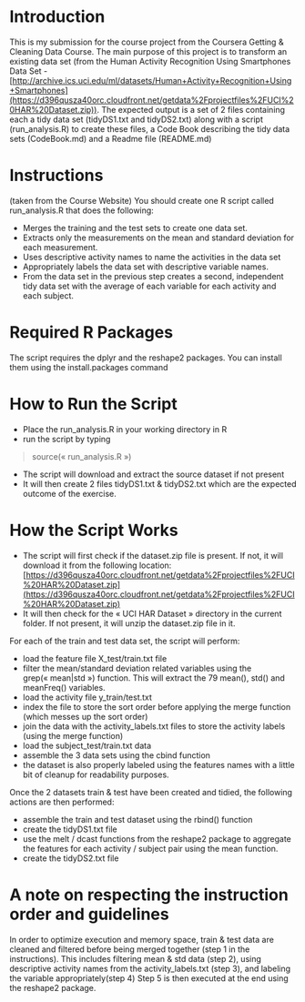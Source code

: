 # Introduction
This is my submission for the course project from the Coursera Getting & Cleaning Data Course.
The main purpose of this project is to transform an existing data set (from the Human Activity Recognition Using Smartphones Data Set - [http://archive.ics.uci.edu/ml/datasets/Human+Activity+Recognition+Using+Smartphones](https://d396qusza40orc.cloudfront.net/getdata%2Fprojectfiles%2FUCI%20HAR%20Dataset.zip)).
The expected output is a set of 2 files containing each a tidy data set (tidyDS1.txt and tidyDS2.txt) along with a script (run_analysis.R) to create these files, a Code Book describing the tidy data sets (CodeBook.md) and a Readme file (README.md)

# Instructions
(taken from the Course Website)
You should create one R script called run_analysis.R that does the following:
- Merges the training and the test sets to create one data set. 
- Extracts only the measurements on the mean and standard deviation for each measurement. 
- Uses descriptive activity names to name the activities in the data set
- Appropriately labels the data set with descriptive variable names. 
- From the data set in the previous step creates a second, independent tidy data set with the average of each variable for each activity and each subject.

# Required R Packages
The script requires the dplyr and the reshape2 packages. You can install them using the install.packages command

# How to Run the Script
- Place the run_analysis.R in your working directory in R
- run the script by typing 
>source(« run_analysis.R »)
- The script will download and extract the source dataset if not present
- It will then create 2 files tidyDS1.txt & tidyDS2.txt which are the expected outcome of the exercise.

# How the Script Works
- The script will first check if the dataset.zip file is present. If not, it will download it from the following location: [https://d396qusza40orc.cloudfront.net/getdata%2Fprojectfiles%2FUCI%20HAR%20Dataset.zip](https://d396qusza40orc.cloudfront.net/getdata%2Fprojectfiles%2FUCI%20HAR%20Dataset.zip)
- It will then check for the « UCI HAR Dataset » directory in the current folder. If not present, it will unzip the dataset.zip file in it.

For each of the train and test data set, the script will perform:
- load the feature file X_test/train.txt file
- filter the mean/standard deviation related variables using the grep(« mean|std ») function. This will extract the 79 mean(), std() and meanFreq() variables.
- load the activity file y_train/test.txt
- index the file to store the sort order before applying the merge function (which messes up the sort order)
- join the data with the activity_labels.txt files to store the activity labels (using the merge function)
- load the subject_test/train.txt data
- assemble the 3 data sets using the cbind function
- the dataset is also properly labeled using the features names with a little bit of cleanup for readability purposes.

Once the 2 datasets train & test have been created and tidied, the following actions are then performed:
- assemble the train and test dataset using the rbind() function
- create the tidyDS1.txt file
- use the melt / dcast functions from the reshape2 package to aggregate the features for each activity / subject pair using the mean function.
- create the tidyDS2.txt file

# A note on respecting the instruction order and guidelines
In order to optimize execution and memory space, train & test data are cleaned and filtered before being merged together (step 1 in the instructions).
This includes filtering mean & std data (step 2), using descriptive activity names from the activity_labels.txt (step 3), and labeling the variable appropriately(step 4)
Step 5 is then executed at the end using the reshape2 package.
